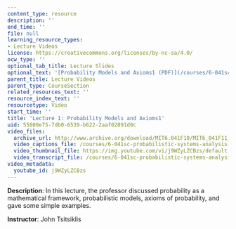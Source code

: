 ```yaml
---
content_type: resource
description: ''
end_time: ''
file: null
learning_resource_types:
- Lecture Videos
license: https://creativecommons.org/licenses/by-nc-sa/4.0/
ocw_type: ''
optional_tab_title: Lecture Slides
optional_text: '[Probability Models and Axioms1 (PDF)](/courses/6-041sc-probabilistic-systems-analysis-and-applied-probability-fall-2013/resources/mit6_041scf13_l01)'
parent_title: Lecture Videos
parent_type: CourseSection
related_resources_text: ''
resource_index_text: ''
resourcetype: Video
start_time: ''
title: 'Lecture 1: Probability Models and Axioms1'
uid: 55800e75-7db0-6539-b622-2aaf02891d0c
video_files:
  archive_url: http://www.archive.org/download/MIT6.041F10/MIT6_041F11_lec01_300k.mp4
  video_captions_file: /courses/6-041sc-probabilistic-systems-analysis-and-applied-probability-fall-2013/j9WZyLZCBzs_captions.webvtt
  video_thumbnail_file: https://img.youtube.com/vi/j9WZyLZCBzs/default.jpg
  video_transcript_file: /courses/6-041sc-probabilistic-systems-analysis-and-applied-probability-fall-2013/j9WZyLZCBzs_transcript.pdf
video_metadata:
  youtube_id: j9WZyLZCBzs
---
```


**Description**: In this lecture, the professor discussed probability as a mathematical framework, probabilistic models, axioms of probability, and gave some simple examples.

**Instructor**: John Tsitsiklis


